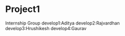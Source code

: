 # Project1
Internship Group
develop1:Aditya
develop2:Rajvardhan
develop3:Hrushikesh
develop4:Gaurav

